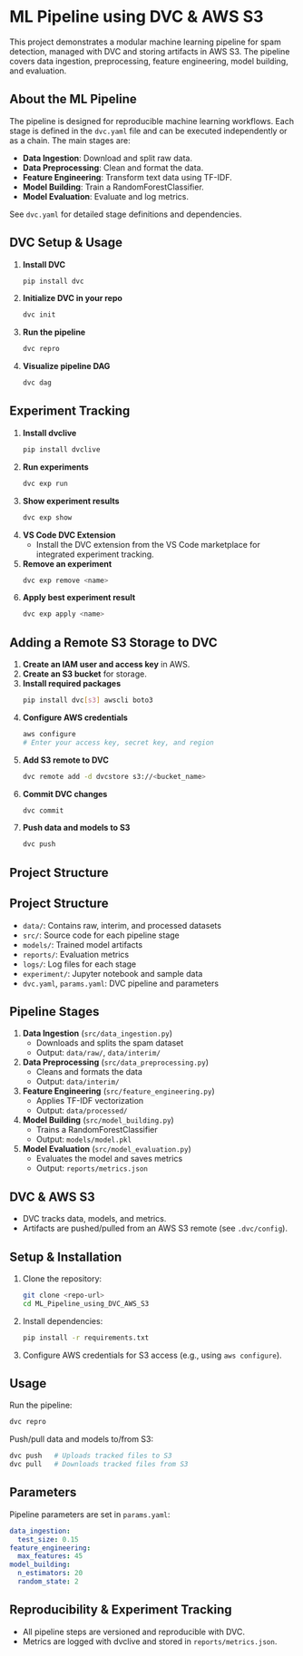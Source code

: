 # ML Pipeline using DVC & AWS S3

This project demonstrates a modular machine learning pipeline for spam detection, managed with DVC and storing artifacts in AWS S3. The pipeline covers data ingestion, preprocessing, feature engineering, model building, and evaluation.

## About the ML Pipeline

The pipeline is designed for reproducible machine learning workflows. Each stage is defined in the `dvc.yaml` file and can be executed independently or as a chain. The main stages are:

- **Data Ingestion**: Download and split raw data.
- **Data Preprocessing**: Clean and format the data.
- **Feature Engineering**: Transform text data using TF-IDF.
- **Model Building**: Train a RandomForestClassifier.
- **Model Evaluation**: Evaluate and log metrics.

See `dvc.yaml` for detailed stage definitions and dependencies.

## DVC Setup & Usage

1. **Install DVC**
	```bash
	pip install dvc
	```
2. **Initialize DVC in your repo**
	```bash
	dvc init
	```
3. **Run the pipeline**
	```bash
	dvc repro
	```
4. **Visualize pipeline DAG**
	```bash
	dvc dag
	```

## Experiment Tracking

1. **Install dvclive**
	```bash
	pip install dvclive
	```
2. **Run experiments**
	```bash
	dvc exp run
	```
3. **Show experiment results**
	```bash
	dvc exp show
	```
4. **VS Code DVC Extension**
	- Install the DVC extension from the VS Code marketplace for integrated experiment tracking.
5. **Remove an experiment**
	```bash
	dvc exp remove <name>
	```
6. **Apply best experiment result**
	```bash
	dvc exp apply <name>
	```

## Adding a Remote S3 Storage to DVC

1. **Create an IAM user and access key** in AWS.
2. **Create an S3 bucket** for storage.
3. **Install required packages**
	```bash
	pip install dvc[s3] awscli boto3
	```
4. **Configure AWS credentials**
	```bash
	aws configure
	# Enter your access key, secret key, and region
	```
5. **Add S3 remote to DVC**
	```bash
	dvc remote add -d dvcstore s3://<bucket_name>
	```
6. **Commit DVC changes**
	```bash
	dvc commit
	```
7. **Push data and models to S3**
	```bash
	dvc push
	```

## Project Structure

## Project Structure

- `data/`: Contains raw, interim, and processed datasets
- `src/`: Source code for each pipeline stage
- `models/`: Trained model artifacts
- `reports/`: Evaluation metrics
- `logs/`: Log files for each stage
- `experiment/`: Jupyter notebook and sample data
- `dvc.yaml`, `params.yaml`: DVC pipeline and parameters

## Pipeline Stages

1. **Data Ingestion** (`src/data_ingestion.py`)
	- Downloads and splits the spam dataset
	- Output: `data/raw/`, `data/interim/`
2. **Data Preprocessing** (`src/data_preprocessing.py`)
	- Cleans and formats the data
	- Output: `data/interim/`
3. **Feature Engineering** (`src/feature_engineering.py`)
	- Applies TF-IDF vectorization
	- Output: `data/processed/`
4. **Model Building** (`src/model_building.py`)
	- Trains a RandomForestClassifier
	- Output: `models/model.pkl`
5. **Model Evaluation** (`src/model_evaluation.py`)
	- Evaluates the model and saves metrics
	- Output: `reports/metrics.json`

## DVC & AWS S3

- DVC tracks data, models, and metrics.
- Artifacts are pushed/pulled from an AWS S3 remote (see `.dvc/config`).

## Setup & Installation

1. Clone the repository:
	```bash
	git clone <repo-url>
	cd ML_Pipeline_using_DVC_AWS_S3
	```
2. Install dependencies:
	```bash
	pip install -r requirements.txt
	```
3. Configure AWS credentials for S3 access (e.g., using `aws configure`).

## Usage

Run the pipeline:
```bash
dvc repro
```

Push/pull data and models to/from S3:
```bash
dvc push   # Uploads tracked files to S3
dvc pull   # Downloads tracked files from S3
```

## Parameters

Pipeline parameters are set in `params.yaml`:
```yaml
data_ingestion:
  test_size: 0.15
feature_engineering:
  max_features: 45
model_building:
  n_estimators: 20
  random_state: 2
```

## Reproducibility & Experiment Tracking

- All pipeline steps are versioned and reproducible with DVC.
- Metrics are logged with dvclive and stored in `reports/metrics.json`.
